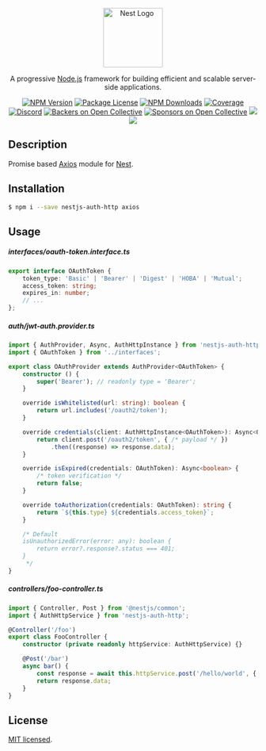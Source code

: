 <p align="center">
  <a href="https://nestjs.com/" target="blank"><img src="https://nestjs.com/img/logo-small.svg" width="120" alt="Nest Logo" /></a>
</p>

[travis-image]: https://api.travis-ci.org/nestjs/nest.svg?branch=master
[travis-url]: https://travis-ci.org/nestjs/nest
[linux-image]: https://img.shields.io/travis/nestjs/nest/master.svg?label=linux
[linux-url]: https://travis-ci.org/nestjs/nest

  <p align="center">A progressive <a href="https://nodejs.org" target="blank">Node.js</a> framework for building efficient and scalable server-side applications.</p>
    <p align="center">
<a href="https://www.npmjs.com/~nestjscore"><img src="https://img.shields.io/npm/v/@nestjs/core.svg" alt="NPM Version" /></a>
<a href="https://www.npmjs.com/~nestjscore"><img src="https://img.shields.io/npm/l/@nestjs/core.svg" alt="Package License" /></a>
<a href="https://www.npmjs.com/~nestjscore"><img src="https://img.shields.io/npm/dm/@nestjs/core.svg" alt="NPM Downloads" /></a>
<a href="https://coveralls.io/github/nestjs/nest?branch=master"><img src="https://coveralls.io/repos/github/nestjs/nest/badge.svg?branch=master#5" alt="Coverage" /></a>
<a href="https://discord.gg/G7Qnnhy" target="_blank"><img src="https://img.shields.io/badge/discord-online-brightgreen.svg" alt="Discord"/></a>
<a href="https://opencollective.com/nest#backer"><img src="https://opencollective.com/nest/backers/badge.svg" alt="Backers on Open Collective" /></a>
<a href="https://opencollective.com/nest#sponsor"><img src="https://opencollective.com/nest/sponsors/badge.svg" alt="Sponsors on Open Collective" /></a>
  <a href="https://paypal.me/kamilmysliwiec"><img src="https://img.shields.io/badge/Donate-PayPal-dc3d53.svg"/></a>
  <a href="https://twitter.com/nestframework"><img src="https://img.shields.io/twitter/follow/nestframework.svg?style=social&label=Follow"></a>
</p>
  <!--[![Backers on Open Collective](https://opencollective.com/nest/backers/badge.svg)](https://opencollective.com/nest#backer)
  [![Sponsors on Open Collective](https://opencollective.com/nest/sponsors/badge.svg)](https://opencollective.com/nest#sponsor)-->

## Description

Promise based [Axios](https://www.npmjs.com/package/axios) module for [Nest](https://github.com/nestjs/nest).

## Installation

```bash
$ npm i --save nestjs-auth-http axios
```

## Usage

##### interfaces/oauth-token.interface.ts

```ts
export interface OAuthToken {
    token_type: 'Basic' | 'Bearer' | 'Digest' | 'HOBA' | 'Mutual';
    access_token: string;
    expires_in: number;
    // ...
};
```

##### auth/jwt-auth.provider.ts
```ts
import { AuthProvider, Async, AuthHttpInstance } from 'nestjs-auth-http';
import { OAuthToken } from '../interfaces';

export class OAuthProvider extends AuthProvider<OAuthToken> {
    constructor () {
        super('Bearer'); // readonly type = 'Bearer';
    }

    override isWhitelisted(url: string): boolean {
        return url.includes('/oauth2/token');
    }

    override credentials(client: AuthHttpInstance<OAuthToken>): Async<OAuthToken> {
        return client.post('/oauth2/token', { /* payload */ })
            .then((response) => response.data);
    }

    override isExpired(credentials: OAuthToken): Async<boolean> {
        /* token verification */
        return false;
    }

    override toAuthorization(credentials: OAuthToken): string {
        return `${this.type} ${credentials.access_token}`;
    }

    /* Default
    isUnauthorizedError(error: any): boolean {
        return error?.response?.status === 401;
    }
     */
}
```

##### controllers/foo-controller.ts
```ts
import { Controller, Post } from '@nestjs/common';
import { AuthHttpService } from 'nestjs-auth-http';

@Controller('/foo')
export class FooController {
    constructor (private readonly httpService: AuthHttpService) {}

    @Post('/bar')
    async bar() {
        const response = await this.httpService.post('/hello/world', { /* payload */ });
        return response.data;
    }
}
```


## License

[MIT licensed](LICENSE).
